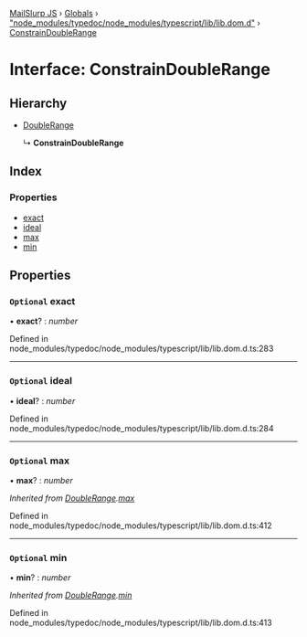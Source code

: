 [MailSlurp JS](../README.md) › [Globals](../globals.md) › ["node_modules/typedoc/node_modules/typescript/lib/lib.dom.d"](../modules/_node_modules_typedoc_node_modules_typescript_lib_lib_dom_d_.md) › [ConstrainDoubleRange](_node_modules_typedoc_node_modules_typescript_lib_lib_dom_d_.constraindoublerange.md)

# Interface: ConstrainDoubleRange

## Hierarchy

* [DoubleRange](_node_modules_typedoc_node_modules_typescript_lib_lib_dom_d_.doublerange.md)

  ↳ **ConstrainDoubleRange**

## Index

### Properties

* [exact](_node_modules_typedoc_node_modules_typescript_lib_lib_dom_d_.constraindoublerange.md#optional-exact)
* [ideal](_node_modules_typedoc_node_modules_typescript_lib_lib_dom_d_.constraindoublerange.md#optional-ideal)
* [max](_node_modules_typedoc_node_modules_typescript_lib_lib_dom_d_.constraindoublerange.md#optional-max)
* [min](_node_modules_typedoc_node_modules_typescript_lib_lib_dom_d_.constraindoublerange.md#optional-min)

## Properties

### `Optional` exact

• **exact**? : *number*

Defined in node_modules/typedoc/node_modules/typescript/lib/lib.dom.d.ts:283

___

### `Optional` ideal

• **ideal**? : *number*

Defined in node_modules/typedoc/node_modules/typescript/lib/lib.dom.d.ts:284

___

### `Optional` max

• **max**? : *number*

*Inherited from [DoubleRange](_node_modules_typedoc_node_modules_typescript_lib_lib_dom_d_.doublerange.md).[max](_node_modules_typedoc_node_modules_typescript_lib_lib_dom_d_.doublerange.md#optional-max)*

Defined in node_modules/typedoc/node_modules/typescript/lib/lib.dom.d.ts:412

___

### `Optional` min

• **min**? : *number*

*Inherited from [DoubleRange](_node_modules_typedoc_node_modules_typescript_lib_lib_dom_d_.doublerange.md).[min](_node_modules_typedoc_node_modules_typescript_lib_lib_dom_d_.doublerange.md#optional-min)*

Defined in node_modules/typedoc/node_modules/typescript/lib/lib.dom.d.ts:413
